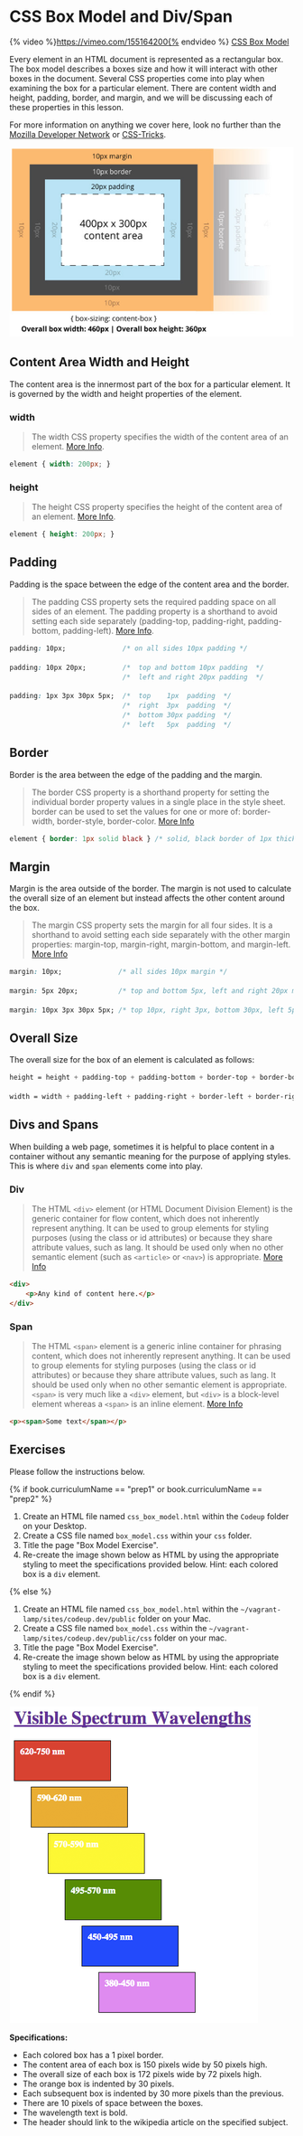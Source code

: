 # CSS Box Model and Div/Span

{% video %}https://vimeo.com/155164200{% endvideo %}
[CSS Box Model](https://vimeo.com/155164200/21ed42130a)

Every element in an HTML document is represented as a rectangular box. The box model describes a boxes size and how it will interact with other boxes in the document. Several CSS properties come into play when examining the box for a particular element. There are content width and height, padding, border, and margin, and we will be discussing each of these properties in this lesson.

For more information on anything we cover here, look no further than the [Mozilla Developer Network](https://developer.mozilla.org/en-US/docs/Web/CSS/box_model) or [CSS-Tricks](http://css-tricks.com/the-css-box-model/).

![Box Model](../../img/css/content-box.jpg)

## Content Area Width and Height

The content area is the innermost part of the box for a particular element. It is governed by the width and height properties of the element.

### width

> The width CSS property specifies the width of the content area of an element. [More Info](https://developer.mozilla.org/en-US/docs/Web/CSS/width).

```css
element { width: 200px; }
```

### height

> The height CSS property specifies the height of the content area of an element. [More Info](https://developer.mozilla.org/en-US/docs/Web/CSS/height).

```css
element { height: 200px; }
```

## Padding

Padding is the space between the edge of the content area and the border.

> The padding CSS property sets the required padding space on all sides of an element. The padding property is a shorthand to avoid setting each side separately (padding-top, padding-right, padding-bottom, padding-left). [More Info](https://developer.mozilla.org/en-US/docs/Web/CSS/padding).

```css
padding: 10px;              /* on all sides 10px padding */

padding: 10px 20px;         /*  top and bottom 10px padding  */
                            /*  left and right 20px padding  */

padding: 1px 3px 30px 5px;  /*  top    1px  padding  */
                            /*  right  3px  padding  */
                            /*  bottom 30px padding  */
                            /*  left   5px  padding  */
```

## Border

Border is the area between the edge of the padding and the margin.

> The border CSS property is a shorthand property for setting the individual border property values in a single place in the style sheet. border can be used to set the values for one or more of: border-width, border-style, border-color. [More Info](https://developer.mozilla.org/en-US/docs/Web/CSS/border)

```css
element { border: 1px solid black } /* solid, black border of 1px thickness */
```

## Margin

Margin is the area outside of the border. The margin is not used to calculate the overall size of an element but instead affects the other content around the box.

> The margin CSS property sets the margin for all four sides. It is a shorthand to avoid setting each side separately with the other margin properties: margin-top, margin-right, margin-bottom, and margin-left. [More Info](https://developer.mozilla.org/en-US/docs/Web/CSS/margin)

```css
margin: 10px;              /* all sides 10px margin */

margin: 5px 20px;          /* top and bottom 5px, left and right 20px margin */

margin: 10px 3px 30px 5px; /* top 10px, right 3px, bottom 30px, left 5px margin */
```

## Overall Size

The overall size for the box of an element is calculated as follows:

```css
height = height + padding-top + padding-bottom + border-top + border-bottom

width = width + padding-left + padding-right + border-left + border-right
```

## Divs and Spans

When building a web page, sometimes it is helpful to place content in a container without any semantic meaning for the purpose of applying styles. This is where `div` and `span` elements come into play.

### Div

> The HTML `<div>` element (or HTML Document Division Element) is the generic container for flow content, which does not inherently represent anything. It can be used to group elements for styling purposes (using the class or id attributes) or because they share attribute values, such as lang. It should be used only when no other semantic element (such as `<article>` or `<nav>`) is appropriate. [More Info](https://developer.mozilla.org/en-US/docs/Web/HTML/Element/div)

```html
<div>
    <p>Any kind of content here.</p>
</div>
```

### Span

> The HTML `<span>` element is a generic inline container for phrasing content, which does not inherently represent anything. It can be used to group elements for styling purposes (using the class or id attributes) or because they share attribute values, such as lang. It should be used only when no other semantic element is appropriate. `<span>` is very much like a `<div>` element, but `<div>` is a block-level element whereas a `<span>` is an inline element. [More Info](https://developer.mozilla.org/en-US/docs/Web/HTML/Element/span)

```html
<p><span>Some text</span></p>
```

## Exercises

Please follow the instructions below.

{% if book.curriculumName == "prep1" or book.curriculumName == "prep2" %}

1. Create an HTML file named `css_box_model.html` within the `Codeup` folder on your Desktop.
1. Create a CSS file named `box_model.css` within your
   `css` folder.
1. Title the page "Box Model Exercise".
1. Re-create the image shown below as HTML by using the appropriate styling to meet the specifications provided below. Hint: each colored box is a `div` element.

{% else %}

1. Create an HTML file named `css_box_model.html` within the `~/vagrant-lamp/sites/codeup.dev/public` folder on your Mac.
1. Create a CSS file named `box_model.css` within the
   `~/vagrant-lamp/sites/codeup.dev/public/css` folder on your mac.
1. Title the page "Box Model Exercise".
1. Re-create the image shown below as HTML by using the appropriate styling to meet the specifications provided below. Hint: each colored box is a `div` element.

{% endif %}

![Box Model Exercise](../../img/css/box-model-exercise.png)

**Specifications:**

- Each colored box has a 1 pixel border.
- The content area of each box is 150 pixels wide by 50 pixels high.
- The overall size of each box is 172 pixels wide by 72 pixels high.
- The orange box is indented by 30 pixels.
- Each subsequent box is indented by 30 more pixels than the previous.
- There are 10 pixels of space between the boxes.
- The wavelength text is bold.
- The header should link to the wikipedia article on the specified subject.

